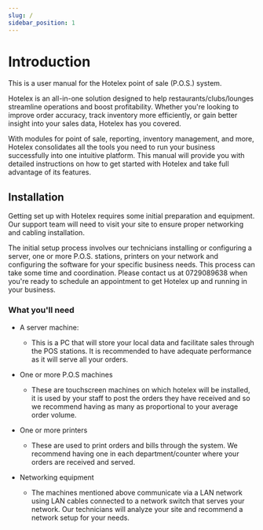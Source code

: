 ```yaml
---
slug: /
sidebar_position: 1
---
```


# Introduction

This is a user manual for the Hotelex point of sale (P.O.S.) system. 

Hotelex is an all-in-one solution designed to help restaurants/clubs/lounges streamline operations and boost profitability. Whether you're looking to improve order accuracy, track inventory more efficiently, or gain better insight into your sales data, Hotelex has you covered. 

With modules for point of sale, reporting, inventory management, and more, Hotelex consolidates all the tools you need to run your business successfully into one intuitive platform. This manual will provide you with detailed instructions on how to get started with Hotelex and take full advantage of its features.

## Installation

Getting set up with Hotelex requires some initial preparation and equipment. Our support team will need to visit your site to ensure proper networking and cabling installation. 

The initial setup process involves our technicians installing or configuring a server, one or more P.O.S. stations, printers on your network and configuring the software for your specific business needs. This process can take some time and coordination. Please contact us at 0729089638 when you're ready to schedule an appointment to get Hotelex up and running in your business.

### What you'll need

- A server machine:
  - This is a PC that will store your local data and facilitate sales through the POS stations. It is recommended to have adequate performance as it will serve all your orders.

- One or more P.O.S machines
  - These are touchscreen machines on which hotelex will be installed, it is used by your staff to post the orders they have received and so we recommend having as many as proportional to your average order volume.

- One or more printers
  - These are used to print orders and bills through the system. We recommend having one in each department/counter where your orders are received and served.

- Networking equipment
  - The machines mentioned above communicate via a LAN network using LAN cables connected to a network switch that serves your network. Our technicians will analyze your site and recommend a network setup for your needs.
